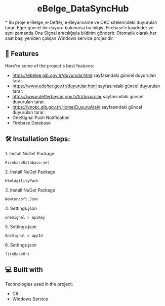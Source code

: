 <h1 align="center" id="title">eBelge_DataSyncHub</h1>

<p id="description">
  * Bu proje e-Belge, e-Defter, e-Beyanname ve OKC sitelerindeki duyuruları tarar. Eğer güncel bir duyuru bulunursa bu bilgiyi Firebase'e kaydeder ve aynı zamanda One Signal aracılığıyla bildirim gönderir. Otomatik olarak her saat başı yeniden çalışan Windows service projesidir.</p>

  
  
<h2>🧐 Features</h2>

Here're some of the project's best features:

*   https://ebelge.gib.gov.tr/duyurular.html sayfasındaki güncel duyuruları tarar.
*   https://www.edefter.gov.tr/duyurular.html sayfasındaki güncel duyuruları tarar.
*   https://www.defterbeyan.gov.tr/tr/duyurular sayfasındaki güncel duyuruları tarar.
*   https://ynokc.gib.gov.tr/Home/DuyuruArsiv sayfasındaki güncel duyuruları tarar.
*   OneSignal Push Notification
*   Firebase Database

<h2>🛠️ Installation Steps:</h2>

<p>1. Install NuGet Package</p>

```
FirebaseDatabase.net
```

<p>2. Install NuGet Package</p>

```
HtmlAgilityPack
```

<p>3. Install NuGet Package</p>

```
Newtonsoft.Json
```

<p>4. Settings.json</p>

```
oneSignal > apiKey
```

<p>5. Settings.json</p>

```
OneSignal > appId
```

<p>6. Settings.json</p>

```
fireBaseUri
```

  
  
<h2>💻 Built with</h2>

Technologies used in the project:

*   C#
*   Windows Service

